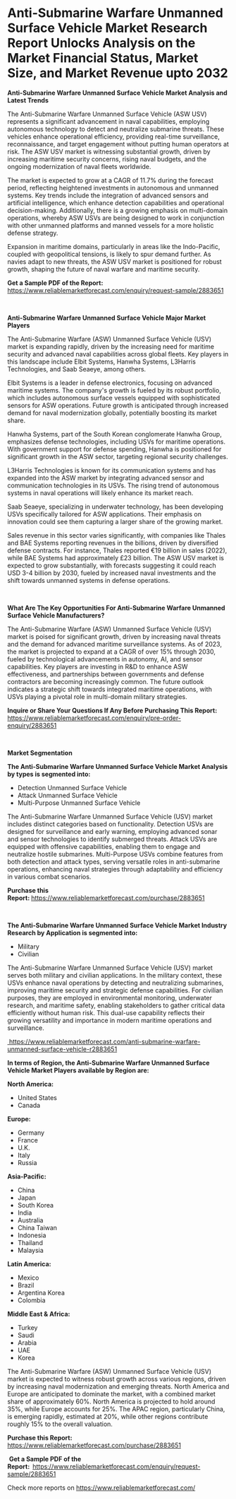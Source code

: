 <p><h1>Anti-Submarine Warfare Unmanned Surface Vehicle Market Research Report Unlocks Analysis on the Market Financial Status, Market Size, and Market Revenue upto 2032</h1></p><p><strong>Anti-Submarine Warfare Unmanned Surface Vehicle Market Analysis and Latest Trends</strong></p>
<p><p>The Anti-Submarine Warfare Unmanned Surface Vehicle (ASW USV) represents a significant advancement in naval capabilities, employing autonomous technology to detect and neutralize submarine threats. These vehicles enhance operational efficiency, providing real-time surveillance, reconnaissance, and target engagement without putting human operators at risk. The ASW USV market is witnessing substantial growth, driven by increasing maritime security concerns, rising naval budgets, and the ongoing modernization of naval fleets worldwide.</p><p>The market is expected to grow at a CAGR of 11.7% during the forecast period, reflecting heightened investments in autonomous and unmanned systems. Key trends include the integration of advanced sensors and artificial intelligence, which enhance detection capabilities and operational decision-making. Additionally, there is a growing emphasis on multi-domain operations, whereby ASW USVs are being designed to work in conjunction with other unmanned platforms and manned vessels for a more holistic defense strategy.</p><p>Expansion in maritime domains, particularly in areas like the Indo-Pacific, coupled with geopolitical tensions, is likely to spur demand further. As navies adapt to new threats, the ASW USV market is positioned for robust growth, shaping the future of naval warfare and maritime security.</p></p>
<p><strong>Get a Sample PDF of the Report:&nbsp;</strong> <a href="https://www.reliablemarketforecast.com/enquiry/request-sample/2883651?utm_campaign=3089&utm_medium=2&utm_source=Github&utm_content=ia&utm_term=13032025&utm_id=anti-submarine-warfare-unmanned-surface-vehicle">https://www.reliablemarketforecast.com/enquiry/request-sample/2883651</a></p>
<p>&nbsp;</p>
<p><strong>Anti-Submarine Warfare Unmanned Surface Vehicle Major Market Players</strong></p>
<p><p>The Anti-Submarine Warfare (ASW) Unmanned Surface Vehicle (USV) market is expanding rapidly, driven by the increasing need for maritime security and advanced naval capabilities across global fleets. Key players in this landscape include Elbit Systems, Hanwha Systems, L3Harris Technologies, and Saab Seaeye, among others.</p><p>Elbit Systems is a leader in defense electronics, focusing on advanced maritime systems. The company's growth is fueled by its robust portfolio, which includes autonomous surface vessels equipped with sophisticated sensors for ASW operations. Future growth is anticipated through increased demand for naval modernization globally, potentially boosting its market share.</p><p>Hanwha Systems, part of the South Korean conglomerate Hanwha Group, emphasizes defense technologies, including USVs for maritime operations. With government support for defense spending, Hanwha is positioned for significant growth in the ASW sector, targeting regional security challenges.</p><p>L3Harris Technologies is known for its communication systems and has expanded into the ASW market by integrating advanced sensor and communication technologies in its USVs. The rising trend of autonomous systems in naval operations will likely enhance its market reach.</p><p>Saab Seaeye, specializing in underwater technology, has been developing USVs specifically tailored for ASW applications. Their emphasis on innovation could see them capturing a larger share of the growing market.</p><p>Sales revenue in this sector varies significantly, with companies like Thales and BAE Systems reporting revenues in the billions, driven by diversified defense contracts. For instance, Thales reported €19 billion in sales (2022), while BAE Systems had approximately £23 billion. The ASW USV market is expected to grow substantially, with forecasts suggesting it could reach USD 3-4 billion by 2030, fueled by increased naval investments and the shift towards unmanned systems in defense operations.</p></p>
<p>&nbsp;</p>
<p><strong>What Are The Key Opportunities For Anti-Submarine Warfare Unmanned Surface Vehicle Manufacturers?</strong></p>
<p><p>The Anti-Submarine Warfare (ASW) Unmanned Surface Vehicle (USV) market is poised for significant growth, driven by increasing naval threats and the demand for advanced maritime surveillance systems. As of 2023, the market is projected to expand at a CAGR of over 15% through 2030, fueled by technological advancements in autonomy, AI, and sensor capabilities. Key players are investing in R&D to enhance ASW effectiveness, and partnerships between governments and defense contractors are becoming increasingly common. The future outlook indicates a strategic shift towards integrated maritime operations, with USVs playing a pivotal role in multi-domain military strategies.</p></p>
<p><strong>Inquire or Share Your Questions If Any Before Purchasing This Report:</strong> <a href="https://www.reliablemarketforecast.com/enquiry/pre-order-enquiry/2883651?utm_campaign=3089&utm_medium=2&utm_source=Github&utm_content=ia&utm_term=13032025&utm_id=anti-submarine-warfare-unmanned-surface-vehicle">https://www.reliablemarketforecast.com/enquiry/pre-order-enquiry/2883651</a></p>
<p>&nbsp;</p>
<p><strong>Market Segmentation</strong></p>
<p><strong>The Anti-Submarine Warfare Unmanned Surface Vehicle Market Analysis by types is segmented into:</strong></p>
<p><ul><li>Detection Unmanned Surface Vehicle</li><li>Attack Unmanned Surface Vehicle</li><li>Multi-Purpose Unmanned Surface Vehicle</li></ul></p>
<p><p>The Anti-Submarine Warfare Unmanned Surface Vehicle (USV) market includes distinct categories based on functionality. Detection USVs are designed for surveillance and early warning, employing advanced sonar and sensor technologies to identify submerged threats. Attack USVs are equipped with offensive capabilities, enabling them to engage and neutralize hostile submarines. Multi-Purpose USVs combine features from both detection and attack types, serving versatile roles in anti-submarine operations, enhancing naval strategies through adaptability and efficiency in various combat scenarios.</p></p>
<p><strong>Purchase this Report:&nbsp;</strong><a href="https://www.reliablemarketforecast.com/purchase/2883651?utm_campaign=3089&utm_medium=2&utm_source=Github&utm_content=ia&utm_term=13032025&utm_id=anti-submarine-warfare-unmanned-surface-vehicle">https://www.reliablemarketforecast.com/purchase/2883651</a></p>
<p>&nbsp;</p>
<p><strong>The Anti-Submarine Warfare Unmanned Surface Vehicle Market Industry Research by Application is segmented into:</strong></p>
<p><ul><li>Military</li><li>Civilian</li></ul></p>
<p><p>The Anti-Submarine Warfare Unmanned Surface Vehicle (USV) market serves both military and civilian applications. In the military context, these USVs enhance naval operations by detecting and neutralizing submarines, improving maritime security and strategic defense capabilities. For civilian purposes, they are employed in environmental monitoring, underwater research, and maritime safety, enabling stakeholders to gather critical data efficiently without human risk. This dual-use capability reflects their growing versatility and importance in modern maritime operations and surveillance.</p></p>
<p><a href="https://www.reliablemarketforecast.com/anti-submarine-warfare-unmanned-surface-vehicle-r2883651?utm_campaign=3089&utm_medium=2&utm_source=Github&utm_content=ia&utm_term=13032025&utm_id=anti-submarine-warfare-unmanned-surface-vehicle">&nbsp;https://www.reliablemarketforecast.com/anti-submarine-warfare-unmanned-surface-vehicle-r2883651</a></p>
<p><strong>In terms of Region, the Anti-Submarine Warfare Unmanned Surface Vehicle Market Players available by Region are:</strong></p>
<p>
    <p> <strong> North America: </strong>
        <ul>
            <li>United States</li>
            <li>Canada</li>
        </ul>
        </p> 
    <p> <strong> Europe: </strong>
        <ul>
            <li>Germany</li>
            <li>France</li>
            <li>U.K.</li>
            <li>Italy</li>
            <li>Russia</li>
        </ul>
        </p> 
    <p> <strong> Asia-Pacific: </strong>
        <ul>
            <li>China</li>
            <li>Japan</li>
            <li>South Korea</li>
            <li>India</li>
            <li>Australia</li>
            <li>China Taiwan</li>
            <li>Indonesia</li>
            <li>Thailand</li>
            <li>Malaysia</li>
        </ul>
        </p> 
    <p> <strong> Latin America: </strong>
        <ul>
            <li>Mexico</li>
            <li>Brazil</li>
            <li>Argentina Korea</li>
            <li>Colombia</li>
        </ul>
        </p> 
    <p> <strong> Middle East & Africa: </strong>
        <ul>
            <li>Turkey</li>
            <li>Saudi</li>
            <li>Arabia</li>
            <li>UAE</li>
            <li>Korea</li>
        </ul>
    </p>
    </p>
<p><p>The Anti-Submarine Warfare (ASW) Unmanned Surface Vehicle (USV) market is expected to witness robust growth across various regions, driven by increasing naval modernization and emerging threats. North America and Europe are anticipated to dominate the market, with a combined market share of approximately 60%. North America is projected to hold around 35%, while Europe accounts for 25%. The APAC region, particularly China, is emerging rapidly, estimated at 20%, while other regions contribute roughly 15% to the overall valuation.</p></p>
<p><strong>Purchase this Report: </strong><a href="https://www.reliablemarketforecast.com/purchase/2883651?utm_campaign=3089&utm_medium=2&utm_source=Github&utm_content=ia&utm_term=13032025&utm_id=anti-submarine-warfare-unmanned-surface-vehicle">https://www.reliablemarketforecast.com/purchase/2883651</a></p>
<p>&nbsp;<strong>Get a Sample PDF of the Report:&nbsp;&nbsp;</strong><a href="https://www.reliablemarketforecast.com/enquiry/request-sample/2883651?utm_campaign=3089&utm_medium=2&utm_source=Github&utm_content=ia&utm_term=13032025&utm_id=anti-submarine-warfare-unmanned-surface-vehicle">https://www.reliablemarketforecast.com/enquiry/request-sample/2883651</a></p>
<p><strong></strong></p>
<p>Check more reports on <a href="https://www.reliablemarketforecast.com/?utm_campaign=3089&utm_medium=2&utm_source=Github&utm_content=ia&utm_term=13032025&utm_id=anti-submarine-warfare-unmanned-surface-vehicle">https://www.reliablemarketforecast.com/</a></p>
